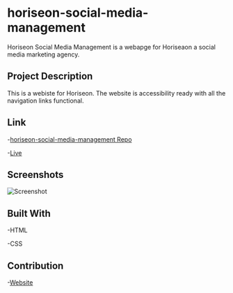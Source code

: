 # horiseon-social-media-management
Horiseon Social Media Management is a webapge for Horiseaon a social media marketing agency. 
## Project Description
This is a webiste for Horiseon. The website is accessibility ready with all the navigation links functional. 
## Link
-[horiseon-social-media-management Repo](https://github.com/juanestuniga/horiseon-social-media-management.git)

-[Live](https://juanestuniga.github.io/horiseon-social-media-management/) 
## Screenshots
![Screenshot](assets/images/html-screenshot.png)
## Built With
-HTML 

-CSS
## Contribution
-[Website](https://dev.to/rohit19060/how-to-write-stunning-github-readme-md-template-provided-5b09)